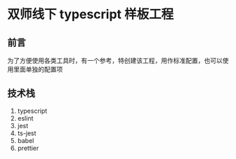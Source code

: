 # 双师线下 typescript 样板工程

## 前言

为了方便使用各类工具时，有一个参考，特创建该工程，用作标准配置，也可以使用里面单独的配置项

## 技术栈

1. typescript
2. eslint
3. jest
4. ts-jest
5. babel
6. prettier
